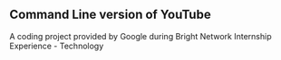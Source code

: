 ## Command Line version of YouTube
A coding project provided by Google during Bright Network Internship Experience - Technology
